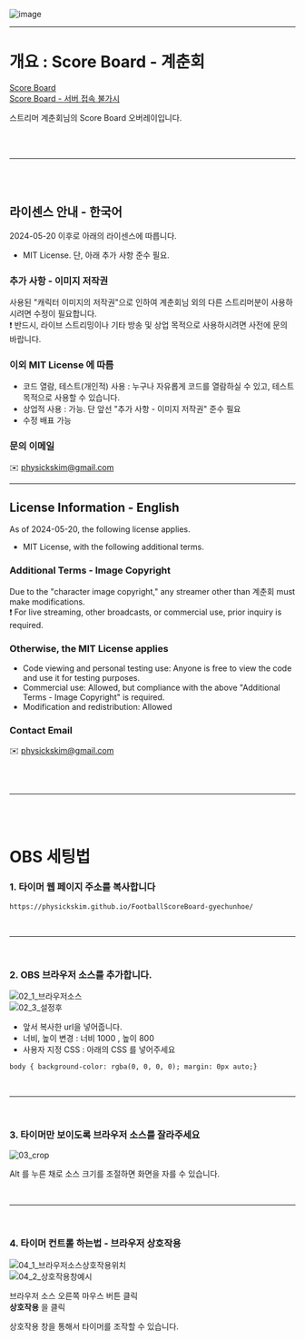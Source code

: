 ![image](https://github.com/PhysicksKim/FootballScoreBoard-gyechunhoe/assets/101965836/1031ebc6-608b-47dd-a49a-b8790a4ad783)
  
---  
  
# 개요 : Score Board - 계춘회
  
[Score Board](https://gyechunsik.site/scoreboard)  
[Score Board - 서버 접속 불가시](https://physickskim.github.io/FootballScoreBoard-gyechunhoe/)  
  
스트리머 계춘회님의 Score Board 오버레이입니다.  

<br><br>  

---

<br><br>  
  
## 라이센스 안내 - 한국어
2024-05-20 이후로 아래의 라이센스에 따릅니다.  
  
- MIT License. 단, 아래 추가 사항 준수 필요.      
  
### 추가 사항 - 이미지 저작권
사용된 "캐릭터 이미지의 저작권"으로 인하여 계춘회님 외의 다른 스트리머분이 사용하시려면 수정이 필요합니다.      
❗️ 반드시, 라이브 스트리밍이나 기타 방송 및 상업 목적으로 사용하시려면 사전에 문의 바랍니다.   
   
### 이외 MIT License 에 따름  
- 코드 열람, 테스트(개인적) 사용 : 누구나 자유롭게 코드를 열람하실 수 있고, 테스트 목적으로 사용할 수 있습니다.  
- 상업적 사용 : 가능. 단 앞선 "추가 사항 - 이미지 저작권" 준수 필요    
- 수정 배표 가능  
   
### 문의 이메일  
✉️ physickskim@gmail.com    
  
--- 
  
## License Information - English  
As of 2024-05-20, the following license applies.  
   
- MIT License, with the following additional terms.  
  
### Additional Terms - Image Copyright
Due to the "character image copyright," any streamer other than 계춘회 must make modifications.   
❗️ For live streaming, other broadcasts, or commercial use, prior inquiry is required.  
  
### Otherwise, the MIT License applies  
- Code viewing and personal testing use: Anyone is free to view the code and use it for testing purposes.  
- Commercial use: Allowed, but compliance with the above "Additional Terms - Image Copyright" is required.  
- Modification and redistribution: Allowed  
  
### Contact Email  
✉️ physickskim@gmail.com  

<br><br>

---
  
<br><br>  
  
# OBS 세팅법  
  
### 1. 타이머 웹 페이지 주소를 복사합니다  
  
```
https://physickskim.github.io/FootballScoreBoard-gyechunhoe/
```

<br>

---

<br>
  
### 2. OBS 브라우저 소스를 추가합니다.  
![02_1_브라우저소스](https://github.com/PhysicksKim/FootballScoreBoard-gyechunhoe/assets/101965836/86d647f6-7024-4fb2-9011-fc6d2af9a87b)  
![02_3_설정후](https://github.com/PhysicksKim/FootballScoreBoard-gyechunhoe/assets/101965836/eb6166e1-af13-476d-8444-77fba333f08c)  
  
- 앞서 복사한 url을 넣어줍니다.
- 너비, 높이 변경 : 너비 1000 , 높이 800
- 사용자 지정 CSS : 아래의 CSS 를 넣어주세요
```
body { background-color: rgba(0, 0, 0, 0); margin: 0px auto;}
```
  
<br>

---

<br>
  
### 3. 타이머만 보이도록 브라우저 소스를 잘라주세요  
![03_crop](https://github.com/PhysicksKim/FootballScoreBoard-gyechunhoe/assets/101965836/c740b155-ad0c-4038-ae68-39daf0a72396)  
  
Alt 를 누른 채로 소스 크기를 조절하면 화면을 자를 수 있습니다.  
  
<br>
  
---
  
<br>
  
### 4. 타이머 컨트롤 하는법 - 브라우저 상호작용   
![04_1_브라우저소스상호작용위치](https://github.com/PhysicksKim/FootballScoreBoard-gyechunhoe/assets/101965836/85926b93-1cc7-43ae-bc89-a544b59a3ec4)   
![04_2_상호작용창예시](https://github.com/PhysicksKim/FootballScoreBoard-gyechunhoe/assets/101965836/d401ce0e-7305-45b3-b076-2c6db57ebae8)   
   
브라우저 소스 오른쪽 마우스 버튼 클릭  
**상호작용** 을 클릭    
    
상호작용 창을 통해서 타이머를 조작할 수 있습니다.  
  
